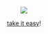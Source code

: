 <p align="center">
  <img src="https://graphic.neocities.org/tumblr_inline_p25lm5dKtb1ux8fd4_500.gif"/>
</p>
<p align="center">
<a href="https://youtu.be/QwquipMpsiQ">take it easy</a>!
</p>
